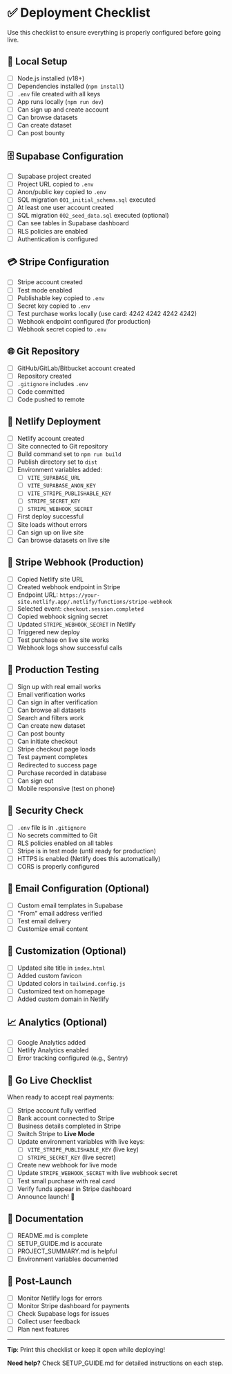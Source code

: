 # ✅ Deployment Checklist

Use this checklist to ensure everything is properly configured before going live.

## 🔧 Local Setup

- [ ] Node.js installed (v18+)
- [ ] Dependencies installed (`npm install`)
- [ ] `.env` file created with all keys
- [ ] App runs locally (`npm run dev`)
- [ ] Can sign up and create account
- [ ] Can browse datasets
- [ ] Can create dataset
- [ ] Can post bounty

## 🗄️ Supabase Configuration

- [ ] Supabase project created
- [ ] Project URL copied to `.env`
- [ ] Anon/public key copied to `.env`
- [ ] SQL migration `001_initial_schema.sql` executed
- [ ] At least one user account created
- [ ] SQL migration `002_seed_data.sql` executed (optional)
- [ ] Can see tables in Supabase dashboard
- [ ] RLS policies are enabled
- [ ] Authentication is configured

## 💳 Stripe Configuration

- [ ] Stripe account created
- [ ] Test mode enabled
- [ ] Publishable key copied to `.env`
- [ ] Secret key copied to `.env`
- [ ] Test purchase works locally (use card: 4242 4242 4242 4242)
- [ ] Webhook endpoint configured (for production)
- [ ] Webhook secret copied to `.env`

## 🌐 Git Repository

- [ ] GitHub/GitLab/Bitbucket account created
- [ ] Repository created
- [ ] `.gitignore` includes `.env`
- [ ] Code committed
- [ ] Code pushed to remote

## 🚀 Netlify Deployment

- [ ] Netlify account created
- [ ] Site connected to Git repository
- [ ] Build command set to `npm run build`
- [ ] Publish directory set to `dist`
- [ ] Environment variables added:
  - [ ] `VITE_SUPABASE_URL`
  - [ ] `VITE_SUPABASE_ANON_KEY`
  - [ ] `VITE_STRIPE_PUBLISHABLE_KEY`
  - [ ] `STRIPE_SECRET_KEY`
  - [ ] `STRIPE_WEBHOOK_SECRET`
- [ ] First deploy successful
- [ ] Site loads without errors
- [ ] Can sign up on live site
- [ ] Can browse datasets on live site

## 🔗 Stripe Webhook (Production)

- [ ] Copied Netlify site URL
- [ ] Created webhook endpoint in Stripe
- [ ] Endpoint URL: `https://your-site.netlify.app/.netlify/functions/stripe-webhook`
- [ ] Selected event: `checkout.session.completed`
- [ ] Copied webhook signing secret
- [ ] Updated `STRIPE_WEBHOOK_SECRET` in Netlify
- [ ] Triggered new deploy
- [ ] Test purchase on live site works
- [ ] Webhook logs show successful calls

## 🧪 Production Testing

- [ ] Sign up with real email works
- [ ] Email verification works
- [ ] Can sign in after verification
- [ ] Can browse all datasets
- [ ] Search and filters work
- [ ] Can create new dataset
- [ ] Can post bounty
- [ ] Can initiate checkout
- [ ] Stripe checkout page loads
- [ ] Test payment completes
- [ ] Redirected to success page
- [ ] Purchase recorded in database
- [ ] Can sign out
- [ ] Mobile responsive (test on phone)

## 🔐 Security Check

- [ ] `.env` file is in `.gitignore`
- [ ] No secrets committed to Git
- [ ] RLS policies enabled on all tables
- [ ] Stripe is in test mode (until ready for production)
- [ ] HTTPS is enabled (Netlify does this automatically)
- [ ] CORS is properly configured

## 📧 Email Configuration (Optional)

- [ ] Custom email templates in Supabase
- [ ] "From" email address verified
- [ ] Test email delivery
- [ ] Customize email content

## 🎨 Customization (Optional)

- [ ] Updated site title in `index.html`
- [ ] Added custom favicon
- [ ] Updated colors in `tailwind.config.js`
- [ ] Customized text on homepage
- [ ] Added custom domain in Netlify

## 📈 Analytics (Optional)

- [ ] Google Analytics added
- [ ] Netlify Analytics enabled
- [ ] Error tracking configured (e.g., Sentry)

## 🚦 Go Live Checklist

When ready to accept real payments:

- [ ] Stripe account fully verified
- [ ] Bank account connected to Stripe
- [ ] Business details completed in Stripe
- [ ] Switch Stripe to **Live Mode**
- [ ] Update environment variables with live keys:
  - [ ] `VITE_STRIPE_PUBLISHABLE_KEY` (live key)
  - [ ] `STRIPE_SECRET_KEY` (live secret)
- [ ] Create new webhook for live mode
- [ ] Update `STRIPE_WEBHOOK_SECRET` with live webhook secret
- [ ] Test small purchase with real card
- [ ] Verify funds appear in Stripe dashboard
- [ ] Announce launch! 🎉

## 📝 Documentation

- [ ] README.md is complete
- [ ] SETUP_GUIDE.md is accurate
- [ ] PROJECT_SUMMARY.md is helpful
- [ ] Environment variables documented

## 🎉 Post-Launch

- [ ] Monitor Netlify logs for errors
- [ ] Monitor Stripe dashboard for payments
- [ ] Check Supabase logs for issues
- [ ] Collect user feedback
- [ ] Plan next features

---

**Tip**: Print this checklist or keep it open while deploying!

**Need help?** Check SETUP_GUIDE.md for detailed instructions on each step.
